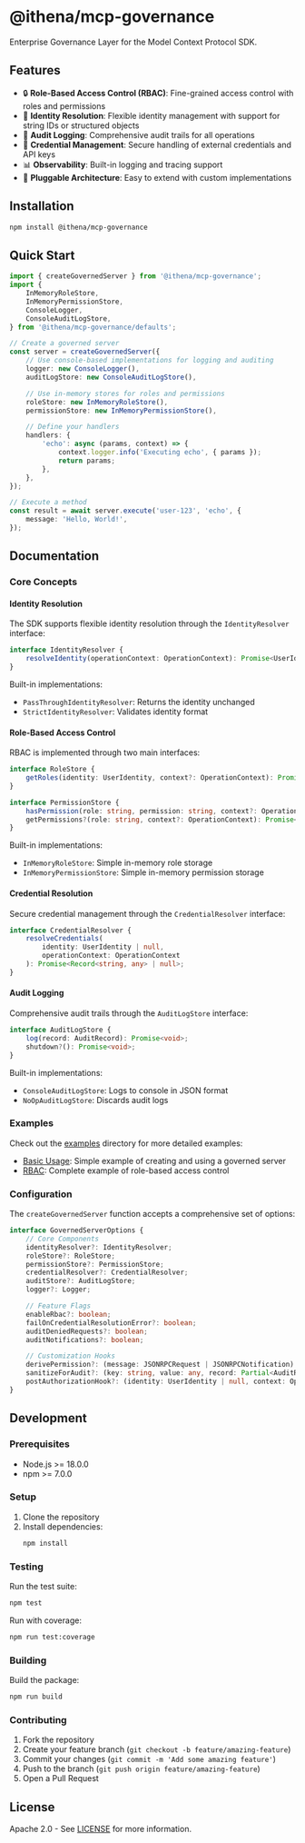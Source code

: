 # @ithena/mcp-governance

Enterprise Governance Layer for the Model Context Protocol SDK.

## Features

- 🔒 **Role-Based Access Control (RBAC)**: Fine-grained access control with roles and permissions
- 🔑 **Identity Resolution**: Flexible identity management with support for string IDs or structured objects
- 📝 **Audit Logging**: Comprehensive audit trails for all operations
- 🎯 **Credential Management**: Secure handling of external credentials and API keys
- 📊 **Observability**: Built-in logging and tracing support
- 🔌 **Pluggable Architecture**: Easy to extend with custom implementations

## Installation

```bash
npm install @ithena/mcp-governance
```

## Quick Start

```typescript
import { createGovernedServer } from '@ithena/mcp-governance';
import {
    InMemoryRoleStore,
    InMemoryPermissionStore,
    ConsoleLogger,
    ConsoleAuditLogStore,
} from '@ithena/mcp-governance/defaults';

// Create a governed server
const server = createGovernedServer({
    // Use console-based implementations for logging and auditing
    logger: new ConsoleLogger(),
    auditLogStore: new ConsoleAuditLogStore(),

    // Use in-memory stores for roles and permissions
    roleStore: new InMemoryRoleStore(),
    permissionStore: new InMemoryPermissionStore(),

    // Define your handlers
    handlers: {
        'echo': async (params, context) => {
            context.logger.info('Executing echo', { params });
            return params;
        },
    },
});

// Execute a method
const result = await server.execute('user-123', 'echo', {
    message: 'Hello, World!',
});
```

## Documentation

### Core Concepts

#### Identity Resolution

The SDK supports flexible identity resolution through the `IdentityResolver` interface:

```typescript
interface IdentityResolver {
    resolveIdentity(operationContext: OperationContext): Promise<UserIdentity | null>;
}
```

Built-in implementations:
- `PassThroughIdentityResolver`: Returns the identity unchanged
- `StrictIdentityResolver`: Validates identity format

#### Role-Based Access Control

RBAC is implemented through two main interfaces:

```typescript
interface RoleStore {
    getRoles(identity: UserIdentity, context?: OperationContext): Promise<string[]>;
}

interface PermissionStore {
    hasPermission(role: string, permission: string, context?: OperationContext): Promise<boolean>;
    getPermissions?(role: string, context?: OperationContext): Promise<string[]>;
}
```

Built-in implementations:
- `InMemoryRoleStore`: Simple in-memory role storage
- `InMemoryPermissionStore`: Simple in-memory permission storage

#### Credential Resolution

Secure credential management through the `CredentialResolver` interface:

```typescript
interface CredentialResolver {
    resolveCredentials(
        identity: UserIdentity | null,
        operationContext: OperationContext
    ): Promise<Record<string, any> | null>;
}
```

#### Audit Logging

Comprehensive audit trails through the `AuditLogStore` interface:

```typescript
interface AuditLogStore {
    log(record: AuditRecord): Promise<void>;
    shutdown?(): Promise<void>;
}
```

Built-in implementations:
- `ConsoleAuditLogStore`: Logs to console in JSON format
- `NoOpAuditLogStore`: Discards audit logs

### Examples

Check out the [examples](./examples) directory for more detailed examples:

- [Basic Usage](./examples/basic.ts): Simple example of creating and using a governed server
- [RBAC](./examples/rbac.ts): Complete example of role-based access control

### Configuration

The `createGovernedServer` function accepts a comprehensive set of options:

```typescript
interface GovernedServerOptions {
    // Core Components
    identityResolver?: IdentityResolver;
    roleStore?: RoleStore;
    permissionStore?: PermissionStore;
    credentialResolver?: CredentialResolver;
    auditStore?: AuditLogStore;
    logger?: Logger;

    // Feature Flags
    enableRbac?: boolean;
    failOnCredentialResolutionError?: boolean;
    auditDeniedRequests?: boolean;
    auditNotifications?: boolean;

    // Customization Hooks
    derivePermission?: (message: JSONRPCRequest | JSONRPCNotification) => string | null;
    sanitizeForAudit?: (key: string, value: any, record: Partial<AuditRecord>) => any;
    postAuthorizationHook?: (identity: UserIdentity | null, context: OperationContext) => Promise<void>;
}
```

## Development

### Prerequisites

- Node.js >= 18.0.0
- npm >= 7.0.0

### Setup

1. Clone the repository
2. Install dependencies:
   ```bash
   npm install
   ```

### Testing

Run the test suite:

```bash
npm test
```

Run with coverage:

```bash
npm run test:coverage
```

### Building

Build the package:

```bash
npm run build
```

### Contributing

1. Fork the repository
2. Create your feature branch (`git checkout -b feature/amazing-feature`)
3. Commit your changes (`git commit -m 'Add some amazing feature'`)
4. Push to the branch (`git push origin feature/amazing-feature`)
5. Open a Pull Request

## License

Apache 2.0 - See [LICENSE](./LICENSE) for more information.